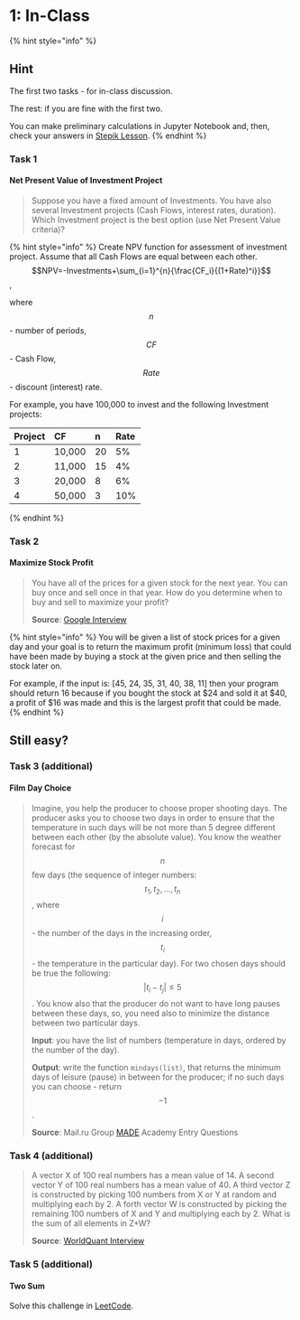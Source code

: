 # 1: In-Class

{% hint style="info" %}
## Hint

The first two tasks - for in-class discussion. 

The rest: if you are fine with the first two.

You can make preliminary calculations in Jupyter Notebook and, then, check your answers in [Stepik Lesson](https://stepik.org/invitation/a02582d5f4293c8c84e8a0561f5a0e537765d19e/).
{% endhint %}

### Task 1

#### Net Present Value of Investment Project

> Suppose you have a fixed amount of Investments. You have also several Investment projects \(Cash Flows, interest rates, duration\). Which Investment project is the best option \(use Net Present Value criteria\)?

{% hint style="info" %}
Create NPV function for assessment of investment project. Assume that all Cash Flows are equal between each other. $$NPV=-Investments+\sum_{i=1}^{n}{\frac{CF_i}{(1+Rate)^i}}$$,

where $$n$$ - number of periods, $$CF$$ - Cash Flow, $$Rate$$ - discount \(interest\) rate.

For example, you have 100,000 to invest and the following Investment projects:

| Project | CF | n | Rate |
| :--- | :--- | :--- | :--- |
| 1 | 10,000 | 20 | 5% |
| 2 | 11,000 | 15 | 4% |
| 3 | 20,000 | 8 | 6% |
| 4 | 50,000 | 3 | 10% |
{% endhint %}

### Task 2

#### Maximize Stock Profit

> You have all of the prices for a given stock for the next year. You can buy once and sell once in that year. How do you determine when to buy and sell to maximize your profit?
>
> **Source**: [Google Interview](https://www.glassdoor.com/Interview/You-have-all-of-the-prices-for-a-given-stock-for-the-next-year-You-can-buy-once-and-sell-once-in-that-year-How-do-you-det-QTN_95351.htm)

{% hint style="info" %}
You will be given a list of stock prices for a given day and your goal is to return the maximum profit \(minimum loss\) that could have been made by buying a stock at the given price and then selling the stock later on.

For example, if the input is: \[45, 24, 35, 31, 40, 38, 11\] then your program should return 16 because if you bought the stock at $24 and sold it at $40, a profit of $16 was made and this is the largest profit that could be made.
{% endhint %}

## Still easy?

### Task 3 \(additional\)

#### Film Day Choice

> Imagine, you help the producer to choose proper shooting days. The producer asks you to choose two days in order to ensure that the temperature in such days will be not more than 5 degree different between each other \(by the absolute value\). You know the weather forecast for $$n$$ few days \(the sequence of integer numbers: $$t_1,t_2,\dots,t_n$$, where $$i$$ - the number of the days in the increasing order, $$t_i$$ - the temperature in the particular day\). For two chosen days should be true the following: $$|t_i-t_j|\leq 5$$. You know also that the producer do not want to have long pauses between these days, so, you need also to minimize the distance between two particular days.
>
> **Input**: you have the list of numbers \(temperature in days, ordered by the number of the day\).
>
> **Output**: write the function `mindays(list)`, that returns the minimum days of leisure \(pause\) in between for the producer; if no such days you can choose - return $$-1$$.
>
> **Source**: Mail.ru Group [MADE](https://made.mail.ru/) Academy Entry Questions

### Task 4 \(additional\)

> A vector X of 100 real numbers has a mean value of 14. A second vector Y of 100 real numbers has a mean value of 40. A third vector Z is constructed by picking 100 numbers from X or Y at random and multiplying each by 2. A forth vector W is constructed by picking the remaining 100 numbers of X and Y and multiplying each by 2. What is the sum of all elements in Z+W?
>
> **Source**: [WorldQuant Interview](https://www.worldquant.com/home/)

### Task 5 \(additional\)

#### Two Sum

Solve this challenge in [LeetCode](https://leetcode.com/problems/two-sum/).

